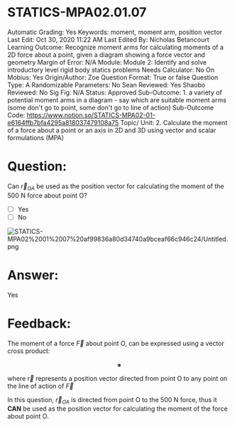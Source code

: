 # STATICS-MPA02.01.07

Automatic Grading: Yes
Keywords: moment, moment arm, position vector
Last Edit: Oct 30, 2020 11:22 AM
Last Edited By: Nicholas Betancourt
Learning Outcome: Recognize moment arms for calculating moments of a 2D force about a point, given a diagram showing a force vector and geometry
Margin of Error: N/A
Module: Module 2: Identify and solve introductory level rigid body statics problems
Needs Calculator: No
On Mobius: Yes
Origin/Author: Zoe
Question Format: True or false
Question Type: A
Randomizable Parameters: No
Sean Reviewed: Yes
Shaobo Reviewed: No
Sig Fig: N/A
Status: Approved
Sub-Outcome: 1. a variety of potential moment arms in a diagram - say which are suitable moment arms (some don't go to point, some don't go to line of action)
Sub-Outcome Code: https://www.notion.so/STATICS-MPA02-01-e6164ffb7bfa4295a818037479108a75
Topic/ Unit: 2. Calculate the moment of a force about a point or an axis in 2D and 3D using vector and scalar formulations (MPA)

# Question:

Can $\overrightarrow{r}_{OA}$ be used as the position vector for calculating the moment of the 500 N force about point O?

- [ ]  Yes
- [ ]  No

![STATICS-MPA02%2001%2007%20af99836a80d34740a9bceaf66c946c24/Untitled.png](STATICS-MPA02%2001%2007%20af99836a80d34740a9bceaf66c946c24/Untitled.png)

# Answer:

Yes

# Feedback:

The moment of a force $\overrightarrow{F}$ about point O, can be expressed using a vector cross product:

$$ ⁍$$

where $\overrightarrow{r}$ represents a position vector directed from point O to any point on the line of action of $\overrightarrow{F}$

In this question, $\overrightarrow{r}_{OA}$ is directed from point O to the 500 N force, thus it **CAN** be used as the position vector for calculating the moment of the force about point O.
